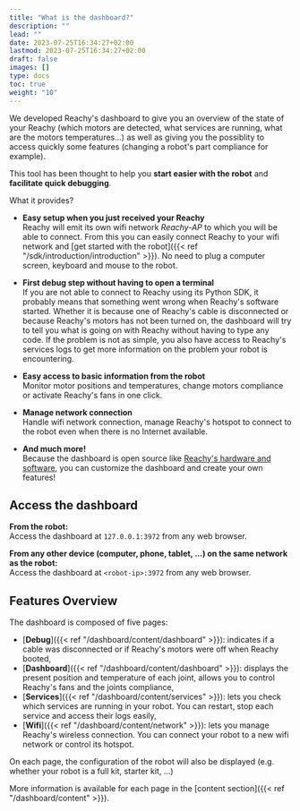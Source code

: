 ```yaml
---
title: "What is the dashboard?"
description: ""
lead: ""
date: 2023-07-25T16:34:27+02:00
lastmod: 2023-07-25T16:34:27+02:00
draft: false
images: []
type: docs
toc: true
weight: "10"
---
```


We developed Reachy's dashboard to give you an overview of the state of your Reachy (which motors are detected, what services are running, what are the motors temperatures...) as well as giving you the possiblity to access quickly some features (changing a robot's part compliance for example).

This tool has been thought to help you **start easier with the robot** and **facilitate quick debugging**.

What it provides?
* **Easy setup when you just received your Reachy** </br> 
Reachy will emit its own wifi network *Reachy-AP* to which you will be able to connect. From this you can easily connect Reachy to your wifi network and [get started with the robot]({{< ref "/sdk/introduction/introduction" >}}). No need to plug a computer screen, keyboard and mouse to the robot.

* **First debug step without having to open a terminal** </br>
If you are not able to connect to Reachy using its Python SDK, it probably means that something went wrong when Reachy's software started. Whether it is because one of Reachy's cable is disconnected or because Reachy's motors has not been turned on, the dashboard will try to tell you what is going on with Reachy without having to type any code.
If the problem is not as simple, you also have access to Reachy's services logs to get more information on the problem your robot is encountering.

* **Easy access to basic information from the robot** </br> 
Monitor motor positions and temperatures, change motors compliance or activate Reachy's fans in one click.

* **Manage network connection** </br> 
Handle wifi network connection, manage Reachy's hotspot to connect to the robot even when there is no Internet available.

* **And much more!** </br> 
Because the dashboard is open source like [Reachy's hardware and software](https://www.pollen-robotics.com/opensource/), you can customize the dashboard and create your own features!

## Access the dashboard

**From the robot:**  
Access the dashboard at `127.0.0.1:3972` from any web browser.

**From any other device (computer, phone, tablet, ...) on the same network as the robot:**  
Access the dashboard at `<robot-ip>:3972` from any web browser.

## Features Overview

The dashboard is composed of five pages:
* [**Debug**]({{< ref "/dashboard/content/dashboard" >}}): indicates if a cable was disconnected or if Reachy's motors were off when Reachy booted,
* [**Dashboard**]({{< ref "/dashboard/content/dashboard" >}}): displays the present position and temperature of each joint, allows you to control Reachy's fans and the joints compliance,
* [**Services**]({{< ref "/dashboard/content/services" >}}): lets you check which services are running in your robot. You can restart, stop each service and access their logs easily,
* [**Wifi**]({{< ref "/dashboard/content/network" >}}): lets you manage Reachy's wireless connection. You can connect your robot to a new wifi network or control its hotspot.

On each page, the configuration of the robot will also be displayed (e.g. whether your robot is a full kit, starter kit, ...)

More information is available for each page in the [content section]({{< ref "/dashboard/content" >}}).

